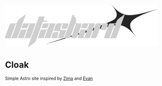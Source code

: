 ![Datashard Logo](./src/assets/Wordmark-Light.svg)
# Cloak

Simple Astro site inspired by [Zima] and [Evan]

[Zima]:https://yeenimal.com
[Evan]:https://evan.graphics
